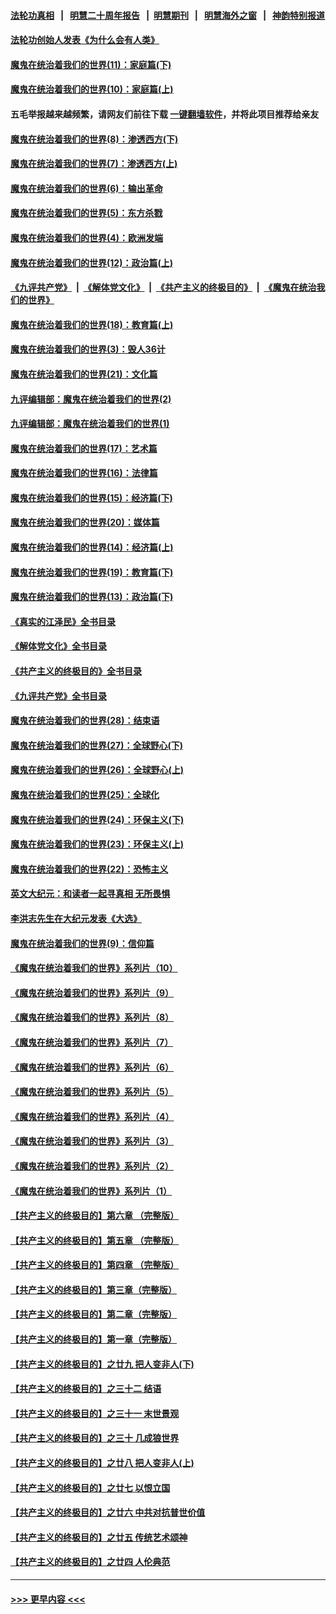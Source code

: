 #### [法轮功真相](https://github.com/gfw-breaker/truth/blob/master/README.md?t=0) &nbsp;&nbsp;|&nbsp;&nbsp; [明慧二十周年报告](https://github.com/gfw-breaker/mh-reports/blob/master/README.md?t=0) &nbsp;&nbsp;|&nbsp;&nbsp;[明慧期刊](https://github.com/gfw-breaker/mh-qikan) &nbsp;&nbsp;|&nbsp;&nbsp; [明慧海外之窗](https://github.com/gfw-breaker/mh-news/blob/master/README.md?t=0) &nbsp;&nbsp;|&nbsp;&nbsp; [神韵特别报道](https://github.com/gfw-breaker/mh-news/blob/master/shenyun.md?t=0)
#### [法轮功创始人发表《为什么会有人类》](../pages/nsc422/n13912117.md?t=03010643) 
#### [魔鬼在统治着我们的世界(11)：家庭篇(下)](../pages/nsc422/n10440961.md?t=03010643) 
#### [魔鬼在统治着我们的世界(10)：家庭篇(上)](../pages/nsc422/n10435448.md?t=03010643) 
#### 五毛举报越来越频繁，请网友们前往下载 [一键翻墙软件](https://github.com/gfw-breaker/ssr-accounts)，并将此项目推荐给亲友
#### [魔鬼在统治着我们的世界(8)：渗透西方(下)](../pages/nsc422/n10429603.md?t=03010643) 
#### [魔鬼在统治着我们的世界(7)：渗透西方(上)](../pages/nsc422/n10426013.md?t=03010643) 
#### [魔鬼在统治着我们的世界(6)：输出革命](../pages/nsc422/n10421536.md?t=03010643) 
#### [魔鬼在统治着我们的世界(5)：东方杀戮](../pages/nsc422/n10417707.md?t=03010643) 
#### [魔鬼在统治着我们的世界(4)：欧洲发端](../pages/nsc422/n10414890.md?t=03010643) 
#### [魔鬼在统治着我们的世界(12)：政治篇(上)](../pages/nsc422/n10444576.md?t=03010643) 
#### [《九评共产党》](https://github.com/begood0513/9ping.md/blob/master/README.md) &nbsp;|&nbsp; [《解体党文化》](../../../../jtdwh.md/blob/master/README.md)  &nbsp;|&nbsp; [《共产主义的终极目的》](../../../../gczydzjmd.md/blob/master/README.md) &nbsp;|&nbsp; [《魔鬼在统治我们的世界》](../../../../mgztzwmdsj.md/blob/master/README.md) 
#### [魔鬼在统治着我们的世界(18)：教育篇(上)](../pages/nsc422/n10526970.md?t=03010643) 
#### [魔鬼在统治着我们的世界(3)：毁人36计](../pages/nsc422/n10411583.md?t=03010643) 
#### [魔鬼在统治着我们的世界(21)：文化篇](../pages/nsc422/n10597706.md?t=03010643) 
#### [九评编辑部：魔鬼在统治着我们的世界(2)](../pages/nsc422/n10410036.md?t=03010643) 
#### [九评编辑部：魔鬼在统治着我们的世界(1)](../pages/nsc422/n10406825.md?t=03010643) 
#### [魔鬼在统治着我们的世界(17)：艺术篇](../pages/nsc422/n10499093.md?t=03010643) 
#### [魔鬼在统治着我们的世界(16)：法律篇](../pages/nsc422/n10485969.md?t=03010643) 
#### [魔鬼在统治着我们的世界(15)：经济篇(下)](../pages/nsc422/n10469975.md?t=03010643) 
#### [魔鬼在统治着我们的世界(20)：媒体篇](../pages/nsc422/n10586579.md?t=03010643) 
#### [魔鬼在统治着我们的世界(14)：经济篇(上)](../pages/nsc422/n10457370.md?t=03010643) 
#### [魔鬼在统治着我们的世界(19)：教育篇(下)](../pages/nsc422/n10564808.md?t=03010643) 
#### [魔鬼在统治着我们的世界(13)：政治篇(下)](../pages/nsc422/n10448270.md?t=03010643) 
#### [《真实的江泽民》全书目录](../pages/nsc422/n13721399.md?t=03010643) 
#### [《解体党文化》全书目录](../pages/nsc422/n13721157.md?t=03010643) 
#### [《共产主义的终极目的》全书目录](../pages/nsc422/n13721048.md?t=03010643) 
#### [《九评共产党》全书目录](../pages/nsc422/n13708085.md?t=03010643) 
#### [魔鬼在统治着我们的世界(28)：结束语](../pages/nsc422/n10936246.md?t=03010643) 
#### [魔鬼在统治着我们的世界(27)：全球野心(下)](../pages/nsc422/n10928319.md?t=03010643) 
#### [魔鬼在统治着我们的世界(26)：全球野心(上)](../pages/nsc422/n10900318.md?t=03010643) 
#### [魔鬼在统治着我们的世界(25)：全球化](../pages/nsc422/n10788205.md?t=03010643) 
#### [魔鬼在统治着我们的世界(24)：环保主义(下)](../pages/nsc422/n10695307.md?t=03010643) 
#### [魔鬼在统治着我们的世界(23)：环保主义(上)](../pages/nsc422/n10688613.md?t=03010643) 
#### [魔鬼在统治着我们的世界(22)：恐怖主义](../pages/nsc422/n10614727.md?t=03010643) 
#### [英文大纪元：和读者一起寻真相 无所畏惧](../pages/nsc422/n12542027.md?t=03010643) 
#### [李洪志先生在大纪元发表《大选》](../pages/nsc422/n12534746.md?t=03010643) 
#### [魔鬼在统治着我们的世界(9)：信仰篇](../pages/nsc422/n10432159.md?t=03010643) 
#### [《魔鬼在统治着我们的世界》系列片（10）](../pages/nsc422/n12292670.md?t=03010643) 
#### [《魔鬼在统治着我们的世界》系列片（9）](../pages/nsc422/n12290859.md?t=03010643) 
#### [《魔鬼在统治着我们的世界》系列片（8）](../pages/nsc422/n12287445.md?t=03010643) 
#### [《魔鬼在统治着我们的世界》系列片（7）](../pages/nsc422/n12283425.md?t=03010643) 
#### [《魔鬼在统治着我们的世界》系列片（6）](../pages/nsc422/n12282314.md?t=03010643) 
#### [《魔鬼在统治着我们的世界》系列片（5）](../pages/nsc422/n12281419.md?t=03010643) 
#### [《魔鬼在统治着我们的世界》系列片（4）](../pages/nsc422/n12274024.md?t=03010643) 
#### [《魔鬼在统治着我们的世界》系列片（3）](../pages/nsc422/n12271322.md?t=03010643) 
#### [《魔鬼在统治着我们的世界》系列片（2）](../pages/nsc422/n12269049.md?t=03010643) 
#### [《魔鬼在统治着我们的世界》系列片（1）](../pages/nsc422/n12267575.md?t=03010643) 
#### [【共产主义的终极目的】第六章 （完整版）](../pages/nsc422/n11428913.md?t=03010643) 
#### [【共产主义的终极目的】第五章 （完整版）](../pages/nsc422/n11428912.md?t=03010643) 
#### [【共产主义的终极目的】第四章 （完整版）](../pages/nsc422/n11428907.md?t=03010643) 
#### [【共产主义的终极目的】第三章（完整版）](../pages/nsc422/n11428848.md?t=03010643) 
#### [【共产主义的终极目的】第二章（完整版）](../pages/nsc422/n11428831.md?t=03010643) 
#### [【共产主义的终极目的】第一章（完整版）](../pages/nsc422/n11417651.md?t=03010643) 
#### [【共产主义的终极目的】之廿九 把人变非人(下)](../pages/nsc422/n11344140.md?t=03010643) 
#### [【共产主义的终极目的】之三十二 结语](../pages/nsc422/n11360535.md?t=03010643) 
#### [【共产主义的终极目的】之三十一 末世景观](../pages/nsc422/n11351129.md?t=03010643) 
#### [【共产主义的终极目的】之三十 几成狼世界](../pages/nsc422/n11348280.md?t=03010643) 
#### [【共产主义的终极目的】之廿八 把人变非人(上)](../pages/nsc422/n11340492.md?t=03010643) 
#### [【共产主义的终极目的】之廿七 以恨立国](../pages/nsc422/n11336944.md?t=03010643) 
#### [【共产主义的终极目的】之廿六 中共对抗普世价值](../pages/nsc422/n11324785.md?t=03010643) 
#### [【共产主义的终极目的】之廿五 传统艺术颂神](../pages/nsc422/n11296396.md?t=03010643) 
#### [【共产主义的终极目的】之廿四 人伦典范](../pages/nsc422/n11296397.md?t=03010643) 

----
#### [ >>> 更早内容 <<< ](../indexes/nsc422-earlier.md)
